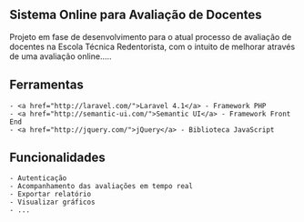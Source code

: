 ## Sistema Online para Avaliação de Docentes

Projeto em fase de desenvolvimento para o atual processo de avaliação de docentes na Escola Técnica Redentorista, com o intuito de melhorar através de uma avaliação online.....

## Ferramentas

	- <a href="http://laravel.com/">Laravel 4.1</a> - Framework PHP 
	- <a href="http://semantic-ui.com/">Semantic UI</a> - Framework Front End
	- <a href="http://jquery.com/">jQuery</a> - Biblioteca JavaScript

## Funcionalidades

	- Autenticação
	- Acompanhamento das avaliações em tempo real
	- Exportar relatório
	- Visualizar gráficos
	- ...